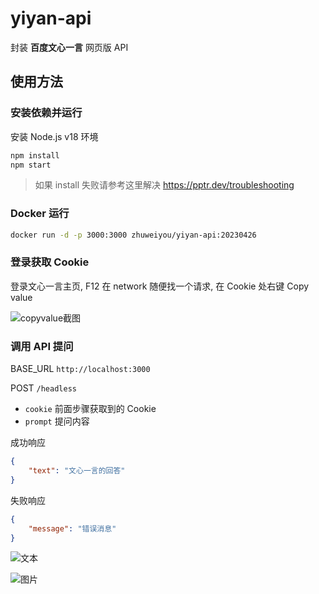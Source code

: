 # yiyan-api

封装 **百度文心一言** 网页版 API

## 使用方法

### 安装依赖并运行

安装 Node.js v18 环境

```bash
npm install
npm start
```

> 如果 install 失败请参考这里解决 <https://pptr.dev/troubleshooting>

### Docker 运行

```bash
docker run -d -p 3000:3000 zhuweiyou/yiyan-api:20230426
```

### 登录获取 Cookie

登录文心一言主页, F12 在 network 随便找一个请求, 在 Cookie 处右键 Copy value

![copyvalue截图](https://user-images.githubusercontent.com/8413791/234236373-ed430dd0-087a-4df9-b916-65aac073f4fa.png)

### 调用 API 提问

BASE_URL `http://localhost:3000`

POST `/headless`

-   `cookie` 前面步骤获取到的 Cookie
-   `prompt` 提问内容

成功响应

```json
{
    "text": "文心一言的回答"
}
```

失败响应

```json
{
    "message": "错误消息"
}
```

![文本](https://user-images.githubusercontent.com/8413791/234453028-eb95e54a-e0b0-4ccd-ac8f-645797d97672.png)

![图片](https://user-images.githubusercontent.com/8413791/234453032-d5d33917-a72c-4412-b3f8-0d4c90540a1c.png)
